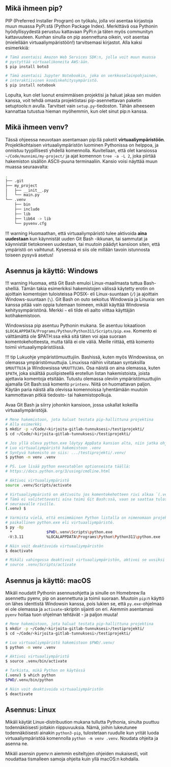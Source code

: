 ## Mikä ihmeen pip?

PIP (Preferred Installer Program) on työkalu, jolla voi asentaa kirjastoja muun muassa PyPi:stä (Python Package Index). Merkittävä osa Pythonin hyödyllisyydestä perustuu kattavaan PyPi:n ja täten myös communityn kattavuuteen. Kunhan sinulla on pip asennettuna oikein, voit asentaa (mielellään virtuaaliympäristöön!) tarvitsemasi kirjastot. Alla kaksi esimerkkiä:

```bash
# Tämä asentaisi Amazon Web Services SDK:n, jolla voit muun muassa
# pystyttää virtuaalikoneita AWS:ään.
$ pip install boto3

# Tämä asentaisi Jupyter Notebookin, joka on verkkoselainpohjainen,
# interaktiivinen koodinkehitysympäristö.
$ pip install notebook
```

Lopulta, kun olet luonut ensimmäisen projektisi ja haluat jakaa sen muiden kanssa, voit tehdä omasta projektistasi pip-asennettavan paketin setuptools:n avulla. Tarvitset vain `setup.py`-tiedoston. Tähän aiheeseen kannattaa tutustua hieman myöhemmin, kun olet sinut pip:n kanssa. 



## Mikä ihmeen venv?

Tässä ohjeessa neuvotaan asentamaan pip:llä paketit **virtuaaliympäristöön**. Projektikohtaisen virtuaaliympäristön luominen Pythonissa on helppoa, ja onnistuu tyypillisesti yhdellä komennolla. Kuvitellaan, että olet kansiossa `~/Code/munnimi/my-project/` ja ajat komennon `tree -a -L 2`, joka piirtää hakemiston sisällön ASCII-puuna terminaaliin. Kansio voisi näyttää muun muassa seuraavalta:

```bash
.
├── .git
├── my_project
│   ├── __init__.py
│   └── main.py
└── .venv
    ├── bin
    ├── include
    ├── lib
    ├── lib64 -> lib
    └── pyvenv.cfg

```





!!! warning
    Huomaathan, että virtuaaliympäristö tulee aktivoida **aina uudestaan** kun käynnistät uuden Git Bash -ikkunan, tai sammutat ja käynnistät tietokoneen uudestaan, tai muutoin päädyt kansioon siten, että ympäristö on vaihtunut. Kyseessä ei siis ole millään tavoin istunnosta toiseen pysyvä asetus!

## Asennus ja käyttö: Windows

!!! warning
   Huomaa, että Git Bash emuloi Linux-maailmasta tuttua Bash-shelliä. Tämän takia esimerkiksi hakemistojen välissä käytetty erotin on ajoittain komentojen tuloisteissa POSIX- eli Linux-suuntaan (`/`) ja ajoittain Windows-suuntaan (`\`). Git Bash on outo sekoitus Windowsia ja Linuxia: sen kanssa pitää vain oppia tulemaan toimeen, mikäli käyttää Windowsia kehitysympäristönä. Merkki `~` eli tilde eli aalto viittaa käyttäjän kotihakemistoon.

Windowsissa pip asentuu Pythonin mukana. Se asentuu lokaatioon `$LOCALAPPDATA/Programs/Python/Python311/Scripts/pip.exe`. Komento ei välttämättä ole $PATH:ssa eikä sitä täten voi ajaa suoraan komentokehotteesta, mutta tällä ei ole väliä. Meille riittää, että komento toimii virtuaaliympäristöissä.

!!! tip
    Lukuohje ympäristömuuttujiin. Bashissä, kuten myös Windowsissa, on olemassa ympäristömuuttujia. Linuxissa näihin viitataan syntaksilla `$MUUTTUJA` ja Windowsissa `%MUUTTUJA%`. Osa näistä on aina olemassa, kuten `$PATH`, joka sisältää puolipisteellä erotellun listan hakemistoista, joista ajettavia komentoja etsitään. Tutustu olemassa oleviin ympäristömuuttujiin ajamalla Git Bash:ssä komento `printenv`. Niitä on huomattavan paljon. Käytän paria näistä alla olevissa komennoissa lyhentämään muutoin kammottavan pitkiä tiedosto- tai hakemistopolkuja.

Avaa Git Bash ja siirry johonkin kansioon, jossa uskallat kokeilla virtuaaliympäristöjä.

```bash
# Mene hakemistoon, jota haluat testata pip-hallittuna projektina
# Alla esimerkki
$ mkdir -p ~/Code/<kirjoita-gitlab-tunnuksesi>/testiprojekti/
$ cd ~/Code/<kirjoita-gitlab-tunnuksesi>/testiprojekti/

# Jos yllä oleva python.exe löytyy AppData kansion alta, niin jatka ohjetta.
# Luo virtuaaliympäristö hakemistoon .venv
# Syntyvä hakemisto on siis: .../testiprojekti/.venv/
$ python -m venv .venv

# PS. Lue lisää python executablen optionseista täällä:
# https://docs.python.org/3/using/cmdline.html

# Aktivoi virtuaaliympäristö
source .venv/Scripts/activate

# Virtuaaliympäristö on aktivoitu jos komentokehotteen rivi alkaa `(.venv)`-tekstillä.
# Tämä ei valitettavasti aina toimi Git Bash:ssä, vaan se saattaa tulostua oudosti vasta
# seuraavalle riville.
(.venv) $

# Varmista vielä, että ensimmäinen Python listalla on nimenomaan projektin alla oleva 
# paikallinen python.exe eli virtuaaliympäristö.
$ py -0p
  *               $PWD\.venv\Scripts\python.exe
 -V:3.11          %LOCALAPPDATA\Programs\Python\Python311\python.exe

# Näin voit deaktivoida virtuaaliympäristön
$ deactivate

# Mikäli vahingossa deaktivoit virtuaaliympäristön, aktivoi se uusiksi komennolla 
# source .venv/Scripts/activate
```

## Asennus ja käyttö: macOS

Mikäli noudatit Pythonin asennusohjetta ja sinulle on Homebrew:lla asennettu pyenv, pip on asennettuna ja toimii suoraan. Muutoin `pip`:n käyttö on lähes identtistä Windowsin kanssa, pois lukien se, että `py.exe`-ohjelmaa ei ole olemassa ja `activate`-skriptin sijainti on eri. Aiemmin asentamasi `pyenv` hoitaa tuon ohjelman tehtävät - ja paljon muuta!

```bash
# Mene hakemistoon, jota haluat testata pip-hallittuna projektina
$ mkdir -p ~/Code/<kirjoita-gitlab-tunnuksesi>/testiprojekti/
$ cd ~/Code/<kirjoita-gitlab-tunnuksesi>/testiprojekti/

# Luo virtuaaliympäristö hakemistoon $PWD/.venv/
$ python -m venv .venv

# Aktivoi virtuaaliympäristö
$ source .venv/bin/activate

# Tarkista, mikä Python on käytössä
(.venv) $ which python
$PWD/.venv/bin/python

# Näin voit deaktivoida virtuaaliympäristön
$ deactivate
```

## Asennus: Linux

Mikäli käytät Linux-distribuution mukana tullutta Pythonia, sinulta puuttuu todennäköisesti joitakin riippuvuuksia. Nämä, joihin lukeutunee todennäköisesti ainakin `python3-pip`, tulostetaan ruudulle kun yrität luoda virtuaaliympäristöä komennolla `python -m venv .venv`. Noudata ohjeita ja asenna ne.

Mikäli asensin pyenv:n aiemmin esiteltyjen ohjeiden mukaisesti, voit noudattaa tismalleen samoja ohjeita kuin yllä macOS:n kohdalla.